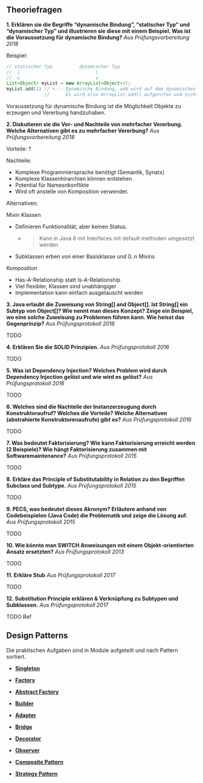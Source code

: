 ## Theoriefragen
__1. Erklären sie die Begriffe “dynamische Bindung”, “statischer Typ” und “dynamischer Typ” und illustrieren sie diese mit einem Beispiel. Was ist die Voraussetzung für dynamische Bindung?__
*Aus Prüfungsvorbereitung 2018*

Beispiel:

```java
// statischer Typ          dynamischer Typ
//  |                            |
//  v                            v        
List<Object> myList = new ArrayList<Object>();
myList.add(1) // <--- Dynamische Bindung, add wird auf dem dynamischen Typen aufgerufen.
              //      Es wird also ArrayList.add() aufgerufen und nicht List.add()
```

Voraussetzung für dynamische Bindung ist die Möglichkeit Objekte zu erzeugen und Vererbung handzuhaben.

__2. Diskutieren sie die Vor- und Nachteile von mehrfacher Vererbung. Welche Alternativen gibt es zu mehrfacher Vererbung?__
*Aus Prüfungsvorbereitung 2018*


Vorteile:
?

Nachteile:
- Komplexe Programmiersprache benötigt (Semantik, Synatx)
- Komplexe Klassenhirarchien können entstehen
- Potential für Namesnkonflikte
- Wird oft anstelle von Komposition verwendet.

Alternativen:

Mixin Klassen
- Definieren Funktionalität, aber keinen Status.
  - > Kann in Java 8 mit Interfaces mit default methoden umgesetzt werden
- Subklassen erben von einer Basisklasse und 0..n Mixins

Komposition
- Has-A-Relationship statt Is-A-Relationship
- Viel flexibler, Klassen sind unabhängiger
- Implementation kann einfach ausgetauscht werden

__3. Java erlaubt die Zuweisung von String[] and Object[]. Ist String[] ein Subtyp von Object[]? Wie nennt man dieses Konzept? Zeige ein Beispiel, wo eine solche Zuweisung zu Problemen führen kann. Wie heisst das Gegenprinzip?__
*Aus Prüfungsprotokoll 2016*

TODO

__4. Erklären Sie die SOLID Prinzipien.__
*Aus Prüfungsprotokoll 2016*

TODO

__5. Was ist Dependency Injection? Welches Problem wird durch Dependency Injection gelöst und wie wird es gelöst?__
*Aus Prüfungsprotokoll 2016*

TODO

__6. Welches sind die Nachteile der Instanzerzeugung durch Konstruktoraufruf?  Welches die Vorteile? Welche Alternativen (abstrahierte Konstruktorenaufrufe) gibt es?__
*Aus Prüfungsprotokoll 2016*

TODO

__7. Was bedeutet Faktorisierung? Wie kann Faktorisierung erreicht werden (2 Beispiele)? Wie hängt Faktorisierung zusammen mit Softwaremaintenance?__
*Aus Prüfungsprotokoll 2015*

TODO

__8. Erkläre das Principle of Substitutability in Relation zu den Begriffen Subclass und Subtype.__
*Aus Prüfungsprotokoll 2015*

TODO

__9. PECS, was bedeutet dieses Akronym? Erläutere anhand von Codebeispielen (Java Code) die Problematik und zeige die Lösung auf.__
*Aus Prüfungsprotokoll 2015*

TODO

__10. Wie könnte man SWITCH Anweisungen mit einem Objekt-orientierten Ansatz ersetzten?__
*Aus Prüfungsprotokoll 2013*

TODO

__11. Erkläre Stub__
*Aus Prüfungsprotokoll 2017*

TODO

__12. Substitution Principle erklären & Verknüpfung zu Subtypen und Subklassen.__
*Aus Prüfungsprotokoll 2017*

TODO
Ref 

## Design Patterns
Die praktischen Aufgaben sind in Module aufgeteilt und nach Pattern sortiert.
- __[Singleton](src/singleton/README.md)__
- __[Factory](src/factory/README.md)__
- __[Abstract Factory](src/abstractfactory/README.md)__
- __[Builder](src/builder/README.md)__
- __[Adapter](src/adapter/README.md)__
- __[Bridge](src/bridge/README.md)__
- __[Decorator](src/decorator/README.md)__
- __[Observer](src/observer/README.md)__


- __[Composite Pattern](src/composite/README.md)__
- __[Strategy Pattern](src/strategy/README.md)__





